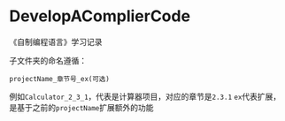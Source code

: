 # DevelopAComplierCode
 《自制编程语言》学习记录



子文件夹的命名遵循：
```
projectName_章节号_ex(可选)
```
例如`Calculator_2_3_1`，代表是计算器项目，对应的章节是`2.3.1`
`ex`代表扩展，是基于之前的`projectName`扩展额外的功能
